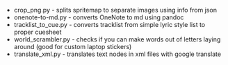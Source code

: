 * crop_png.py - splits spritemap to separate images using info from json
* onenote-to-md.py - converts OneNote to md using pandoc
* tracklist_to_cue.py - converts tracklist from simple lyric style list to proper cuesheet
* world_scrambler.py - checks if you can make words out of letters laying around (good for custom laptop stickers)
* translate_xml.py - translates text nodes in xml files with google translate
